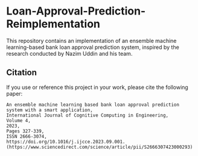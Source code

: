 # Loan-Approval-Prediction-Reimplementation
This repository contains an implementation of an ensemble machine learning-based bank loan approval prediction system, inspired by the research conducted by Nazim Uddin and his team.  
## Citation  
If you use or reference this project in your work, please cite the following paper:  
```Nazim Uddin, Md. Khabir Uddin Ahamed, Md Ashraf Uddin, Md. Manwarul Islam, Md. Alamin Talukder, Sunil Aryal,
An ensemble machine learning based bank loan approval prediction system with a smart application,
International Journal of Cognitive Computing in Engineering,
Volume 4,
2023,
Pages 327-339,
ISSN 2666-3074,
https://doi.org/10.1016/j.ijcce.2023.09.001.
(https://www.sciencedirect.com/science/article/pii/S2666307423000293)

